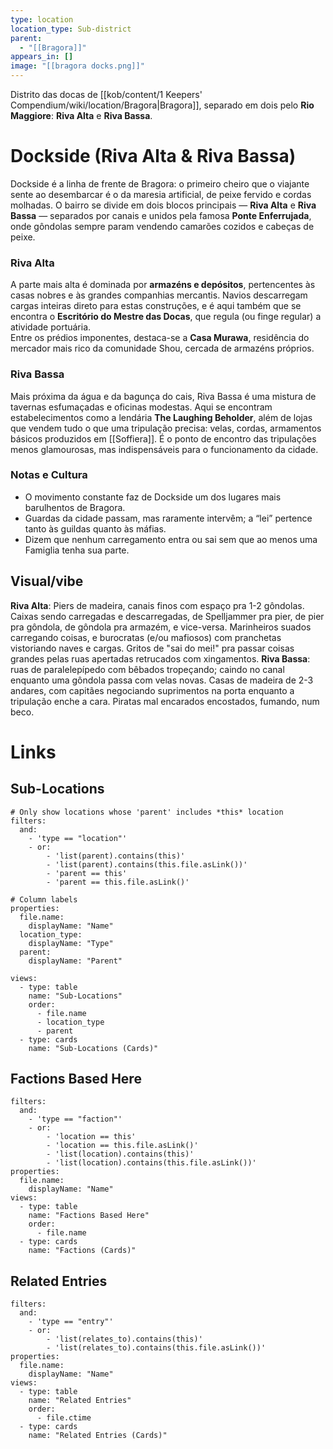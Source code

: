 ```yaml
---
type: location
location_type: Sub-district
parent:
  - "[[Bragora]]"
appears_in: []
image: "[[bragora docks.png]]"
---
```

Distrito das docas de [[kob/content/1 Keepers' Compendium/wiki/location/Bragora|Bragora]], separado em dois pelo **Rio Maggiore**: **Riva Alta** e **Riva Bassa**.


# Dockside (Riva Alta & Riva Bassa)
Dockside é a linha de frente de Bragora: o primeiro cheiro que o viajante sente ao desembarcar é o da maresia artificial, de peixe fervido e cordas molhadas. O bairro se divide em dois blocos principais — **Riva Alta** e **Riva Bassa** — separados por canais e unidos pela famosa **Ponte Enferrujada**, onde gôndolas sempre param vendendo camarões cozidos e cabeças de peixe.

### Riva Alta
A parte mais alta é dominada por **armazéns e depósitos**, pertencentes às casas nobres e às grandes companhias mercantis. Navios descarregam cargas inteiras direto para estas construções, e é aqui também que se encontra o **Escritório do Mestre das Docas**, que regula (ou finge regular) a atividade portuária.  
Entre os prédios imponentes, destaca-se a **Casa Murawa**, residência do mercador mais rico da comunidade Shou, cercada de armazéns próprios. 

### Riva Bassa
Mais próxima da água e da bagunça do cais, Riva Bassa é uma mistura de tavernas esfumaçadas e oficinas modestas. Aqui se encontram estabelecimentos como a lendária **The Laughing Beholder**, além de lojas que vendem tudo o que uma tripulação precisa: velas, cordas, armamentos básicos produzidos em [[Soffiera]]. É o ponto de encontro das tripulações menos glamourosas, mas indispensáveis para o funcionamento da cidade.

### Notas e Cultura
- O movimento constante faz de Dockside um dos lugares mais barulhentos de Bragora.  
- Guardas da cidade passam, mas raramente intervêm; a “lei” pertence tanto às guildas quanto às máfias.  
- Dizem que nenhum carregamento entra ou sai sem que ao menos uma Famiglia tenha sua parte.

## Visual/vibe
**Riva Alta**: Piers de madeira, canais finos com espaço pra 1-2 gôndolas. Caixas sendo carregadas e descarregadas, de Spelljammer pra pier, de pier pra gôndola, de gôndola pra armazém, e vice-versa. Marinheiros suados carregando coisas, e burocratas (e/ou mafiosos) com pranchetas vistoriando naves e cargas. Gritos de "sai do mei!" pra passar coisas grandes pelas ruas apertadas retrucados com xingamentos. 
**Riva Bassa**: ruas de paralelepípedo com bêbados tropeçando; caindo no canal enquanto uma gôndola passa com velas novas. Casas de madeira de 2-3 andares, com capitães negociando suprimentos na porta enquanto a tripulação enche a cara. Piratas mal encarados encostados, fumando, num beco.

<!-- DYNAMIC:related-entries -->

# Links

## Sub-Locations
```base
# Only show locations whose 'parent' includes *this* location
filters:
  and:
    - 'type == "location"'
    - or:
        - 'list(parent).contains(this)'
        - 'list(parent).contains(this.file.asLink())'
        - 'parent == this'
        - 'parent == this.file.asLink()'

# Column labels
properties:
  file.name:
    displayName: "Name"
  location_type:
    displayName: "Type"
  parent:
    displayName: "Parent"

views:
  - type: table
    name: "Sub-Locations"
    order:
      - file.name
      - location_type
      - parent
  - type: cards
    name: "Sub-Locations (Cards)"
```

## Factions Based Here
```base
filters:
  and:
    - 'type == "faction"'
    - or:
        - 'location == this'
        - 'location == this.file.asLink()'
        - 'list(location).contains(this)'
        - 'list(location).contains(this.file.asLink())'
properties:
  file.name:
    displayName: "Name"
views:
  - type: table
    name: "Factions Based Here"
    order:
      - file.name
  - type: cards
    name: "Factions (Cards)"
```

## Related Entries
```base
filters:
  and:
    - 'type == "entry"'
    - or:
        - 'list(relates_to).contains(this)'
        - 'list(relates_to).contains(this.file.asLink())'
properties:
  file.name:
    displayName: "Name"
views:
  - type: table
    name: "Related Entries"
    order:
      - file.ctime
  - type: cards
    name: "Related Entries (Cards)"
```

<!-- /DYNAMIC -->
